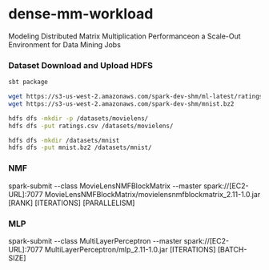 # dense-mm-workload
Modeling Distributed Matrix Multiplication Performanceon a Scale-Out Environment for Data Mining Jobs

### Dataset Download and Upload HDFS
```bash
sbt package

wget https://s3-us-west-2.amazonaws.com/spark-dev-shm/ml-latest/ratings.csv
wget https://s3-us-west-2.amazonaws.com/spark-dev-shm/mnist.bz2

hdfs dfs -mkdir -p /datasets/movielens/
hdfs dfs -put ratings.csv /datasets/movielens/ 

hdfs dfs -mkdir /datasets/mnist
hdfs dfs -put mnist.bz2 /datasets/mnist/
```


### NMF 
spark-submit --class MovieLensNMFBlockMatrix --master spark://[EC2-URL]:7077 MovieLensNMFBlockMatrix/movielensnmfblockmatrix_2.11-1.0.jar [RANK] [ITERATIONS] [PARALLELISM]

### MLP
spark-submit --class MultiLayerPerceptron --master spark://[EC2-URL]:7077 MultiLayerPerceptron/mlp_2.11-1.0.jar [ITERATIONS] [BATCH-SIZE]
